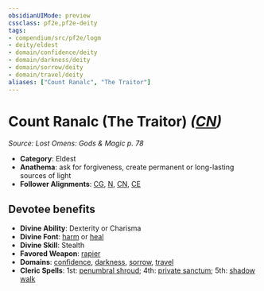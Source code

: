 ```yaml
---
obsidianUIMode: preview
cssclass: pf2e,pf2e-deity
tags:
- compendium/src/pf2e/logm
- deity/eldest
- domain/confidence/deity
- domain/darkness/deity
- domain/sorrow/deity
- domain/travel/deity
aliases: ["Count Ranalc", "The Traitor"]
---
```

# Count Ranalc (The Traitor) *([CN](../../../rules/traits/chaotic-neutral-b1.md))*  
*Source: Lost Omens: Gods & Magic p. 78*  

- **Category**: Eldest
- **Anathema**: ask for forgiveness, create permanent or long-lasting sources of light
- **Follower Alignments**: [CG](../../../rules/traits/chaotic-good-b1.md), [N](../../../rules/traits/neutral-b1.md), [CN](../../../rules/traits/chaotic-neutral-b1.md), [CE](../../../rules/traits/chaotic-evil-b1.md)

## Devotee benefits

- **Divine Ability**: Dexterity or Charisma
- **Divine Font**: [harm](../../spells/harm.md) or [heal](../../spells/heal.md)
- **Divine Skill**: Stealth
- **Favored Weapon**: [rapier](../../equipment/items/rapier.md)
- **Domains**: [confidence](../domains.md#Confidence), [darkness](../domains.md#Darkness), [sorrow](../domains.md#Sorrow), [travel](../domains.md#Travel)
- **Cleric Spells**: 1st: [penumbral shroud](../../spells/penumbral-shroud-logm.md); 4th: [private sanctum](../../spells/private-sanctum.md); 5th: [shadow walk](../../spells/shadow-walk.md)